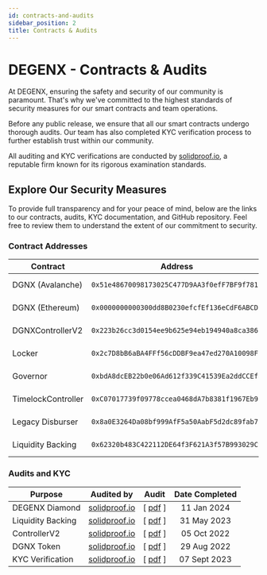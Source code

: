 ```yaml
---
id: contracts-and-audits
sidebar_position: 2
title: Contracts & Audits
---
```


# DEGENX - Contracts & Audits
 
At DEGENX, ensuring the safety and security of our community is paramount. That's why we've committed to the highest standards of security measures for our smart contracts and team operations.

Before any public release, we ensure that all our smart contracts undergo thorough audits. Our team has also completed KYC verification process to further establish trust within our community.

All auditing and KYC verifications are conducted by [solidproof.io](https://solidproof.io/), a reputable firm known for its rigorous examination standards.

## Explore Our Security Measures

To provide full transparency and for your peace of mind, below are the links to our contracts, audits, KYC documentation, and GitHub repository. Feel free to review them to understand the extent of our commitment to security. 

### Contract Addresses

| Contract     | Address  | Explorer | 
| ------------------ | --------------------------------------------------------------------- |---|
| DGNX (Avalanche)      | `0x51e48670098173025C477D9AA3f0efF7BF9f7812`   | [(View on snowtrace.io)](https://snowtrace.io/token/0x51e48670098173025C477D9AA3f0efF7BF9f7812)|
| DGNX (Ethereum)      | `0x0000000000300dd8B0230efcfEf136eCdF6ABCDE`  | [(View on etherscan.io)](https://etherscan.io/address/0x0000000000300dd8b0230efcfef136ecdf6abcde) |
| DGNXControllerV2   | `0x223b26cc3d0154ee9b625e94eb194940a8ca3867` | [(View on snowtrace.io)](https://snowtrace.io/address/0x223b26cc3d0154ee9b625e94eb194940a8ca3867) |
| Locker             | `0x2c7D8bB6aBA4FFf56cDDBF9ea47ed270A10098F7` | [(View on snowtrace.io)](https://snowtrace.io/address/0x2c7D8bB6aBA4FFf56cDDBF9ea47ed270A10098F7) |
| Governor           | `0xbdA8dcEB22b0e06Ad612f339C41539Ea2ddCCEf8` | [(View on snowtrace.io)](https://snowtrace.io/address/0xbdA8dcEB22b0e06Ad612f339C41539Ea2ddCCEf8) |
| TimelockController | `0xC07017739f09778ccea0468dA7b8381f1967Eb95` | [(View on snowtrace.io)](https://snowtrace.io/address/0xC07017739f09778ccea0468dA7b8381f1967Eb95) |
| Legacy Disburser   | `0x8a0E3264Da08bf999AfF5a50AabF5d2dc89fab79` | [(View on snowtrace.io)](https://snowtrace.io/address/0x8a0E3264Da08bf999AfF5a50AabF5d2dc89fab79) |
| Liquidity Backing  | `0x62320b483C422112DE64f3F621A3f57B993029C9` | [(View on snowtrace.io)](https://snowtrace.io/address/0x62320b483C422112DE64f3F621A3f57B993029C9) |

### Audits and KYC

| Purpose           | Audited by                              | Audit |  Date Completed |                                                                
| ----------------- | :---------------------------------------:| :-----------------------------------------------------------------------------------------------------------------------------: | :-----: |
| DEGENX Diamond | [solidproof.io](https://solidproof.io/) | \[ [pdf](https://github.com/solidproof/projects/blob/main/DGNX/SmartContract_Audit_Solidproof_DegenX_Diamond.pdf) \] | 11 Jan 2024 |
| Liquidity Backing | [solidproof.io](https://solidproof.io/) | \[ [pdf](https://github.com/solidproof/projects/blob/main/DGNX/SmartContract_Audit_Solidproof_DegenX_LIquidityBacking.pdf) \] | 31 May 2023 |
| ControllerV2      | [solidproof.io](https://solidproof.io/) | \[ [pdf](https://github.com/DEGENTOKENTEAM/DGNX/blob/main/audits/SmartContract_Audit_Solidproof_DGNXControllerV2.pdf) \]      | 05 Oct 2022 |
| DGNX Token            | [solidproof.io](https://solidproof.io/) | \[ [pdf](https://github.com/DEGENTOKENTEAM/DGNX/blob/main/audits/SmartContract_Audit_Solidproof_DGNX_Main.pdf) \]             | 29 Aug 2022 |
| KYC Verification | [solidproof.io](https://solidproof.io/) | \[ [pdf](https://github.com/solidproof/projects/blob/main/DGNX/KYC_Certificate_DegenX.png) \] | 07 Sept 2023 |
